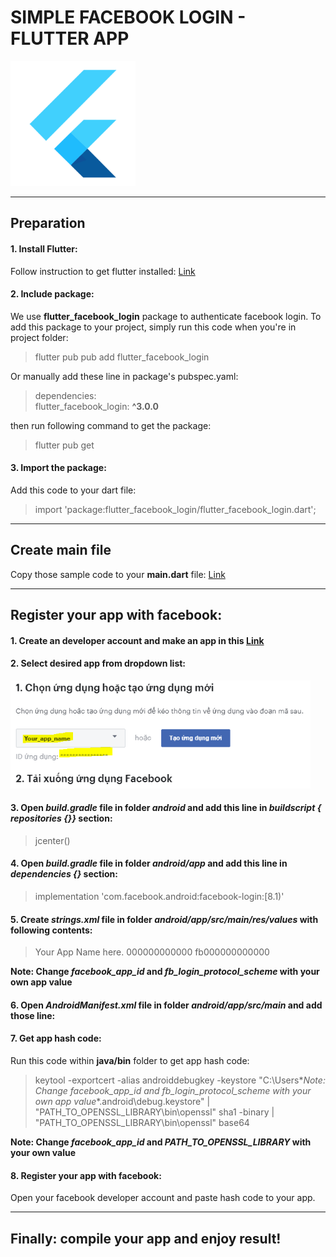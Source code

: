# SIMPLE FACEBOOK LOGIN - FLUTTER APP
<img src="./flutter.png" width="200" alt="Flutter icon" title="Flutter is awesome!">

______________________________________________
## Preparation
#### 1. Install Flutter:<br>
Follow instruction to get flutter installed: [Link](https://flutter.dev/docs/get-started/install)

#### 2. Include package:<br>
We use **flutter_facebook_login** package to authenticate facebook login. To add this package to your project, simply run this code when you're in project folder:
> flutter pub pub add flutter_facebook_login

Or manually add these line in package's pubspec.yaml:
> dependencies:<br>
>   flutter_facebook_login: **^3.0.0**<br>

then run following command to get the package:
> flutter pub get

#### 3. Import the package:<br>
Add this code to your dart file:
> import 'package:flutter_facebook_login/flutter_facebook_login.dart';

______________________________________________
## Create main file
Copy those sample code to your **main.dart** file: [Link](https://pub.dev/packages/flutter_facebook_login/example)

______________________________________________
## Register your app with facebook:
#### 1. Create an developer account and make an app in this [Link](https://developers.facebook.com/docs/facebook-login/android)
#### 2. Select desired app from dropdown list:<br>
<img src="./1.PNG" width="480" alt="Select app" title="Select app">

#### 3. Open *build.gradle* file in folder *android* and add this line in *buildscript { repositories {}}* section:
> jcenter() 
 
#### 4. Open *build.gradle* file in folder *android/app* and add this line in *dependencies {}* section:
> implementation 'com.facebook.android:facebook-login:[8.1)'
 
#### 5. Create *strings.xml* file in folder *android/app/src/main/res/values* with following contents:
> <?xml version="1.0" encoding="utf-8"?>
> <resources>
>     <string name="app_name">Your App Name here.</string>
>     <string name="facebook_app_id">000000000000</string>
>     <string name="fb_login_protocol_scheme">fb000000000000</string>
> </resources>

**Note: Change *facebook_app_id* and *fb_login_protocol_scheme* with your own app value**

#### 6. Open *AndroidManifest.xml* file in folder *android/app/src/main* and add those line:
> <meta-data android:name="com.facebook.sdk.ApplicationId"
>     android:value="@string/facebook_app_id"/>
> 
> <activity android:name="com.facebook.FacebookActivity"
>     android:configChanges=
>             "keyboard|keyboardHidden|screenLayout|screenSize|orientation"
>     android:label="@string/app_name" />
> 
> <activity
>     android:name="com.facebook.CustomTabActivity"
>     android:exported="true">
>     <intent-filter>
>         <action android:name="android.intent.action.VIEW" />
>         <category android:name="android.intent.category.DEFAULT" />
>         <category android:name="android.intent.category.BROWSABLE" />
>         <data android:scheme="@string/fb_login_protocol_scheme" />
>     </intent-filter>
> </activity>

#### 7. Get app hash code:
Run this code within **java/bin** folder to get app hash code:
> keytool -exportcert -alias androiddebugkey -keystore "C:\Users\**Note: Change *facebook_app_id* and *fb_login_protocol_scheme* with your own app value**\.android\debug.keystore" | "PATH_TO_OPENSSL_LIBRARY\bin\openssl" sha1 -binary | "PATH_TO_OPENSSL_LIBRARY\bin\openssl" base64

**Note: Change *facebook_app_id* and *PATH_TO_OPENSSL_LIBRARY* with your own value**

#### 8. Register your app with facebook:
Open your facebook developer account and paste hash code to your app.

______________________________________________
## Finally: compile your app and enjoy result!
